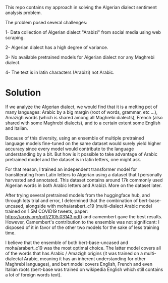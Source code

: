 This repo contains my approach in solving the Algerian dialect sentiment analysis problem. 

The problem posed several challenges:

1- Data collection of Algerian dialect "Arabizi" from social media using web scraping.

2- Algerian dialect has a high degree of variance.

3- No available pretrained models for Algerian dialect nor any Maghrebi dialect.

4- The text is in latin characters (Arabizi) not Arabic.
 
 # Solution
 
If we analyze the Algerian dialect, we would find that it is a melting pot of many languages: Arabic by a big margin (root of words, grammar, etc ...), Amazigh words (which is shared among all Maghrebi dialects), French (also shared with some Maghrebi dialects), and to a certain extent some English and Italian.

Because of this diversity, using an ensemble of multiple pretrained language models fine-tuned on the same dataset would surely yield higher accuracy since every model would contribute to the language understanding by a bit. But how is it possible to take advantage of Arabic pretrained model and the dataset is in latin letters, one might ask.

For that reason, I trained an independent transformer model for transliterating from Latin letters to Algerian using a dataset that I personally harvested and annotated. This dataset contains around 17k commonly used Algerian words in both Arabic letters and Arabizi. More on the dataset later.

After trying several pretrained models from the huggingface hub, and through lots trial and error, I determined that the combination of bert-base-uncased, alongside with moha/arabert_c19 (multi-dialect Arabic model trained on 1.5M COVID19 tweets, paper: https://arxiv.org/pdf/2105.03143.pdf) and camembert gave the best results. However, Camembert's contribution to the ensemble was not significant: I disposed of it in favor of the other two models for the sake of less training time.

I believe that the ensemble of both bert-base-uncased and moha/arabert_c19 was the most optimal choice. The latter model covers all of the words that has Arabic / Amazigh origins (it was trained on a multi-dialectal Arabic, meaning it has an inherent understanding for other Maghrebi languages), and bert model covers English, French and even Italian roots (bert-base was trained on wikipedia English which still contains a lot of foreign words text).
